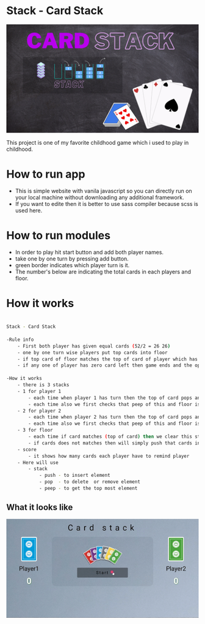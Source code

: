 # Stack - Card Stack

<p align="center">
  <img src="poster.png">
</p>


This project is one of my favorite childhood game which i used to play in childhood.

# How to run app 

 * This is simple website with vanila javascript so you can directly run on your local machine without downloading any additional framework.
 * If you want to edite then it is better to use sass compiler because scss is used here. 

# How to run modules

 * In order to play hit start button and add both player names.
 * take one by one turn by pressing add button.
 * green border indicates which player turn is it.
 * The number's below are indicating the total cards in each players and floor.

# How it works

```sh

Stack - Card Stack

-Rule info
    - First both player has given equal cards (52/2 = 26 26)
    - one by one turn wise players put top cards into floor 
    - if top card of floor matches the top of card of player which has turn then the all floor card gives to that player
    - if any one of player has zero card left then game ends and the opposite player wins

-How it works
    - there is 3 stacks
    - 1 for player 1
        - each time when player 1 has turn then the top of card pops and push into floor stack
        - each time also we first checks that peep of this and floor is equal or not if equal then the whole floor stack is pushed into this stack
    - 2 for player 2
        - each time when player 2 has turn then the top of card pops and push into floor stack
        - each time also we first checks that peep of this and floor is equal or not if equal then the whole floor stack is pushed into this stack
    - 3 for floor 
        - each time if card matches (top of card) then we clear this stack and push all the element to those player
        - if cards does not matches then will simply push that cards into this stack
    - score 
        - it shows how many cards each player have to remind player
    - Here will use
        - stack
            - push - to insert element
            - pop  - to delete  or remove element
            - peep - to get the top most element

```

## What it looks like


<p align="center">
  <img src="0.gif">
</p>
  
